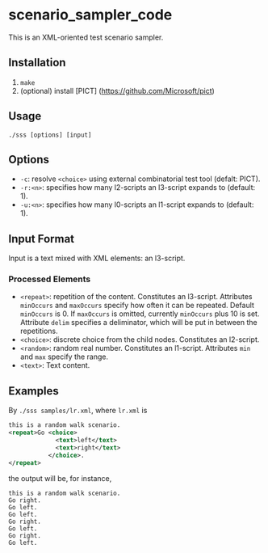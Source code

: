# scenario_sampler_code
This is an XML-oriented test scenario sampler.

## Installation
1. `make`
2. (optional) install [PICT] (https://github.com/Microsoft/pict)

## Usage
`./sss [options] [input]`

## Options
- `-c`: resolve `<choice>` using external combinatorial test tool (defalt: PICT).
- `-r:<n>`: specifies how many l2-scripts an l3-script expands to (default: 1).
- `-u:<n>`: specifies how many l0-scripts an l1-script expands to (default: 1).

## Input Format
Input is a text mixed with XML elements: an l3-script.

### Processed Elements
- `<repeat>`:
  repetition of the content. Constitutes an l3-script.
  Attributes `minOccurs` and `maxOccurs` specify how often it can be repeated.
  Default `minOccurs` is 0. If `maxOccurs` is omitted, currently `minOccurs` plus 10 is set.
  Attribute `delim` specifies a deliminator, which will be put in between the repetitions.
- `<choice>`: discrete choice from the child nodes. Constitutes an l2-script.
- `<random>`:
  random real number. Constitutes an l1-script.
  Attributes `min` and `max` specify the range.
- `<text>`: Text content.

## Examples

By `./sss samples/lr.xml`, where `lr.xml` is
```xml
this is a random walk scenario.
<repeat>Go <choice>
             <text>left</text>
             <text>right</text>
           </choice>.
</repeat>
```
the output will be, for instance,

```
this is a random walk scenario.
Go right.
Go left.
Go left.
Go right.
Go left.
Go right.
Go left.
```
